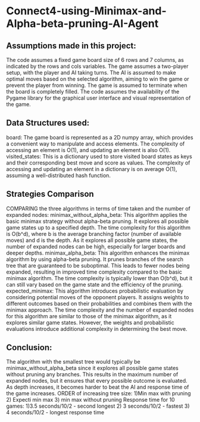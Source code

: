 # Connect4-using-Minimax-and-Alpha-beta-pruning-AI-Agent
## Assumptions made in this project:
The code assumes a fixed game board size of 6 rows and 7 columns, as indicated by the rows and cols variables.
The game assumes a two-player setup, with the player and AI taking turns.
The AI is assumed to make optimal moves based on the selected algorithm, aiming to win the game or prevent the player from winning.
The game is assumed to terminate when the board is completely filled.
The code assumes the availability of the Pygame library for the graphical user interface and visual representation of the game.

## Data Structures used:
board: The game board is represented as a 2D numpy array, which provides a convenient way to manipulate and access elements. The complexity of accessing an element is O(1), and updating an element is also O(1).
visited_states: This is a dictionary used to store visited board states as keys and their corresponding best move and score as values. The complexity of accessing and updating an element in a dictionary is on average O(1), assuming a well-distributed hash function.

## Strategies Comparison
COMPARING the three algorithms in terms of time taken and the number of expanded nodes:
minimax_without_alpha_beta: This algorithm applies the basic minimax strategy without alpha-beta pruning. It explores all possible game states up to a specified depth. The time complexity for this algorithm is O(b^d), where b is the average branching factor (number of available moves) and d is the depth. As it explores all possible game states, the number of expanded nodes can be high, especially for larger boards and deeper depths.
minimax_alpha_beta: This algorithm enhances the minimax algorithm by using alpha-beta pruning. It prunes branches of the search tree that are guaranteed to be suboptimal. This leads to fewer nodes being expanded, resulting in improved time complexity compared to the basic minimax algorithm. The time complexity is typically lower than O(b^d), but it can still vary based on the game state and the efficiency of the pruning.
expected_minimax: This algorithm introduces probabilistic evaluation by considering potential moves of the opponent players. It assigns weights to different outcomes based on their probabilities and combines them with the minimax approach. The time complexity and the number of expanded nodes for this algorithm are similar to those of the minimax algorithm, as it explores similar game states. However, the weights and probabilistic evaluations introduce additional complexity in determining the best move.

## Conclusion:
The algorithm with the smallest tree would typically be minimax_without_alpha_beta since it explores all possible game states without pruning any branches. This results in the maximum number of expanded nodes, but it ensures that every possible outcome is evaluated.
As depth increases, it becomes harder to beat the AI and response time of the game increases.
ORDER of increasing tree size:
1)Min max with pruning
2) Expecti min max
3) min max without pruning
Response time for 10 games:
1)3.5 seconds/10/2 - second longest
2) 3 seconds/10/2 - fastest
3) 4 seconds/10/2 - longest response time
